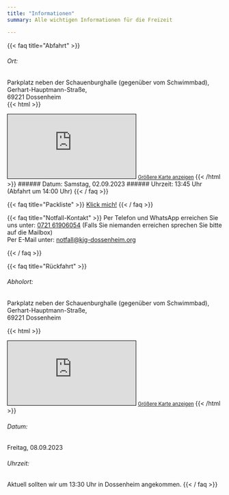 ```yaml
---
title: "Informationen"
summary: Alle wichtigen Informationen für die Freizeit

---
```


{{< faq title="Abfahrt" >}}
###### Ort:
Parkplatz neben der Schauenburghalle (gegenüber vom Schwimmbad),  
Gerhart-Hauptmann-Straße,  
69221 Dossenheim  
{{< html >}}
<iframe class="max-w-full" src="https://www.openstreetmap.org/export/embed.html?bbox=8.670310378074648%2C49.44275554510227%2C8.673695325851442%2C49.44416815850151&amp;layer=mapnik&amp;marker=49.44346185688896%2C8.672002851963043" style="border: 1px solid black">
</iframe>
<small>
<a href="https://www.openstreetmap.org/?mlat=49.44346&amp;mlon=8.67200#map=19/49.44346/8.67200&amp;layers=N" target="blank">Größere Karte anzeigen</a>
</small>
{{< /html >}}
###### Datum:
Samstag, 02.09.2023
###### Uhrzeit:
13:45 Uhr (Abfahrt um 14:00 Uhr)
{{< / faq >}}

{{< faq title="Packliste" >}}
[Klick mich!](https://kjg-dossenheim.org/sommerfreizeit/packliste/)
{{< / faq >}}

{{< faq title="Notfall-Kontakt" >}}
Per Telefon und WhatsApp erreichen Sie uns unter:
[0721 61906054](tel:072161906054)
(Falls Sie niemanden erreichen sprechen Sie bitte auf die Mailbox)
   
Per E-Mail unter:
[notfall@kjg-dossenheim.org](mailto:notfall@kjg-dossenheim.org)

{{< / faq >}}

{{< faq title="Rückfahrt" >}}
###### Abholort:
Parkplatz neben der Schauenburghalle (gegenüber vom Schwimmbad),  
Gerhart-Hauptmann-Straße,  
69221 Dossenheim

{{< html >}}
<iframe class="max-w-full " src="https://www.openstreetmap.org/export/embed.html?bbox=8.670310378074648%2C49.44275554510227%2C8.673695325851442%2C49.44416815850151&amp;layer=mapnik&amp;marker=49.44346185688896%2C8.672002851963043" style="border: 1px solid black">
</iframe>
<small>
<a href="https://www.openstreetmap.org/?mlat=49.44346&amp;mlon=8.67200#map=19/49.44346/8.67200&amp;layers=N" target="blank">Größere Karte anzeigen</a>
</small>
{{< /html >}}

###### Datum:
Freitag, 08.09.2023
###### Uhrzeit:
Aktuell sollten wir um 13:30 Uhr in Dossenheim angekommen.
{{< / faq >}}
